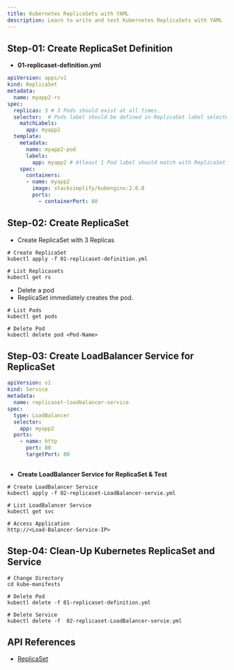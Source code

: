 ```yaml
---
title: Kubernetes ReplicaSets with YAML
description: Learn to write and test Kubernetes ReplicaSets with YAML
---
```


## Step-01: Create ReplicaSet Definition
- **01-replicaset-definition.yml**
```yaml
apiVersion: apps/v1
kind: ReplicaSet
metadata:
  name: myapp2-rs
spec:
  replicas: 3 # 3 Pods should exist at all times.
  selector:  # Pods label should be defined in ReplicaSet label selector
    matchLabels:
      app: myapp2
  template:
    metadata:
      name: myapp2-pod
      labels:
        app: myapp2 # Atleast 1 Pod label should match with ReplicaSet Label Selector
    spec:
      containers:
      - name: myapp2
        image: stacksimplify/kubenginx:2.0.0
        ports:
          - containerPort: 80
```
## Step-02: Create ReplicaSet
- Create ReplicaSet with 3 Replicas
```t
# Create ReplicaSet
kubectl apply -f 01-replicaset-definition.yml

# List Replicasets
kubectl get rs
```
- Delete a pod
- ReplicaSet immediately creates the pod. 
```t
# List Pods
kubectl get pods

# Delete Pod
kubectl delete pod <Pod-Name>
```

## Step-03: Create LoadBalancer Service for ReplicaSet
```yaml
apiVersion: v1
kind: Service
metadata:
  name: replicaset-loadbalancer-service
spec:
  type: LoadBalancer 
  selector: 
    app: myapp2 
  ports: 
    - name: http
      port: 80
      targetPort: 80
     
```
- **Create LoadBalancer Service for ReplicaSet & Test**
```t
# Create LoadBalancer Service
kubectl apply -f 02-replicaset-LoadBalancer-servie.yml

# List LoadBalancer Service
kubectl get svc

# Access Application
http://<Load-Balancer-Service-IP>
```


## Step-04: Clean-Up Kubernetes ReplicaSet and Service
```t
# Change Directory
cd kube-manifests

# Delete Pod
kubectl delete -f 01-replicaset-definition.yml

# Delete Service
kubectl delete -f  02-replicaset-LoadBalancer-servie.yml
```


## API References
- [ReplicaSet](https://kubernetes.io/docs/reference/generated/kubernetes-api/v1.19/#replicaset-v1-apps)
